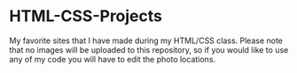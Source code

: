 # HTML-CSS-Projects
My favorite sites that I have made during my HTML/CSS class. 
Please note that no images will be uploaded to this repository, so if you would like to use any of my code you will have to edit the photo locations.
